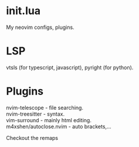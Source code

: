 # init.lua

My neovim configs, plugins.  

# LSP

vtsls (for typescript, javascript), pyright (for python).  

# Plugins

nvim-telescope - file searching.  
nvim-treesitter - syntax.  
vim-surround - mainly html editing.  
m4xshen/autoclose.nvim - auto brackets,...  

Checkout the remaps
